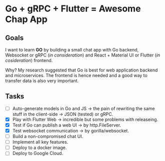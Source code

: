 # Go + gRPC + Flutter = Awesome Chap App

## Goals
I want to learn **GO** by building a small chat app with Go backend, Websocket or gRPC (*in consideration*) and React + Material UI or Flutter (*in cosideration*) frontend.

Why? My research suggested that Go is best for web application backend and microservices. The frontend is hence needed and a good way to transfer data is also very important.

## Tasks
 - [ ] Auto-generate models in Go and JS -> the pain of rewriting the same stuff in the client-side -> JSON (tested) or gRPC.
 - [x] Play with Flutter Web -> incredible but some problems with releaseing.
 - [x] Test if Go can publish a web UI -> by http.FileServer.
 - [x] Test websocket communication -> by gorilla/websocket.
 - [ ] Build a non-compromised chat UI.
 - [ ] Implement all key features.
 - [ ] Deploy to a docker image.
 - [ ] Deploy to Google Cloud.
